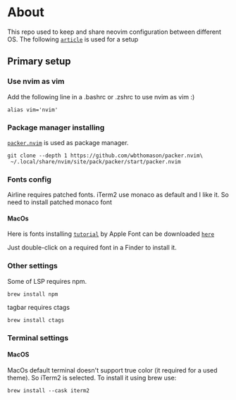 # About

This repo used to keep and share neovim configuration between different OS.
The following [`article`](https://martinlwx.github.io/en/config-neovim-from-scratch/) is used for a setup

## Primary setup

### Use nvim as vim

Add the following line in a .bashrc or .zshrc to use nvim as vim :)
```shell
alias vim='nvim'
```

### Package manager installing

[`packer.nvim`](https://github.com/wbthomason/packer.nvim) is used as package manager.
```shell
git clone --depth 1 https://github.com/wbthomason/packer.nvim\
 ~/.local/share/nvim/site/pack/packer/start/packer.nvim
```

### Fonts config

Airline requires patched fonts. iTerm2 use monaco as default and I like it. So need to install patched monaco font

#### MacOs

Here is fonts installing [`tutorial`](https://support.apple.com/zh-sg/guide/font-book/fntbk1000/mac) by Apple
Font can be downloaded [`here`](https://github.com/Karmenzind/monaco-nerd-fonts)

Just double-click on a required font in a Finder to install it.

### Other settings

Some of LSP requires npm.
```shell
brew install npm
```

tagbar requires ctags
```shell
brew install ctags
```

### Terminal settings

#### MacOS

MacOs default terminal doesn't support true color (it required for a used theme).
So iTerm2 is selected. To install it using brew use:

```shell
brew install --cask iterm2
```

